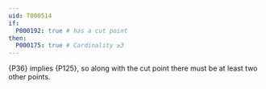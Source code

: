 ```yaml
---
uid: T000514
if:
  P000192: true # has a cut point
then:
  P000175: true # Cardinality ≥3
---
```


{P36} implies {P125}, so along with the cut point there must be at least two other points.
